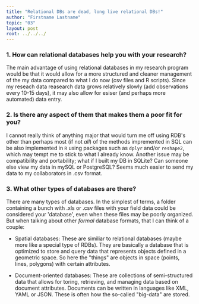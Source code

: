 ```yaml
---
title: "Relational DBs are dead, long live relational DBs!"
author: "Firstname Lastname"
topic: "03"
layout: post
root: ../../../
---
```


### 1. How can relational databases help you with your research?

The main advantage of using relational databases in my research program would be that it would allow for a more structured and cleaner management of the my data compared to what I do now (csv files and R scripts). Since my reseach data reasearch data grows relatively slowly (add observations every 10-15 days), it may also allow for esiser (and perhaps more automated) data entry. 

### 2. Is there any aspect of them that makes them a poor fit for you?
I cannot really think of anything major that would turn me off using RDB's other than perhaps most (if not _all_) of the methods impremented in SQL can be also implemented in `R` using packages such as `dplyr` and/or `reshape2`, which may tempt me to stick to what I already know. Another issue may be compatibility and portability; what if I built my DB in SQLite? Can someone else view my data in mySQL or PostgreSQL? Seems much easier to send my data to my collaborators in .csv format.

### 3. What other types of databases are there?

There are many types of databases. In the simplest of terms, a folder containing a bunch with .xls or .csv files with your field data could be considered your 'database', even when these files may be poorly organized. But when talking about other _formal_ database formats, that I can think of a couple: 

* Spatial databases: These are similiar to relational databases (maybe more like a special type of RDBs). They are basically a database that is optimized to store and query data that represents objects defined in a geometric space. So here the "things" are objects in space (points, lines, polygons) with certain attributes.

* Document-oriented databases: These are collections of semi-structured data that allows for toring, retrieving, and managing data based on document attributes. Documents can be written in languages like XML, YAML or JSON. These is often how the so-called "big-data" are stored.
